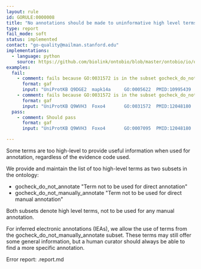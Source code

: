 ```yaml
---
layout: rule
id: GORULE:0000008
title: "No annotations should be made to uninformative high level terms"
type: report
fail_mode: soft
status: implemented
contact: "go-quality@mailman.stanford.edu"
implementations:
  - language: python
    source: https://github.com/biolink/ontobio/blob/master/ontobio/io/qc.py
examples:
  fail:
    - comment: fails because GO:0031572 is in the subset gocheck_do_not_manually_annotate
      format: gaf
      input: "UniProtKB	Q9DGE2	mapk14a		GO:0005622	PMID:10995439	IDA		C	Mitogen-activated protein kinase 14A	mapk14a|mapk14	protein	taxon:7955	20180129	UniProt"
    - comment: fails because GO:0031572 is in the subset gocheck_do_not_manually_annotate
      format: gaf
      input: "UniProtKB	Q9WVH3	Foxo4		GO:0031572	PMID:12048180	IDA		P	Forkhead box protein O4	Foxo4|Afx|Afx1	protein	taxon:10090	20110425	MGI"
  pass: 
    - comment: Should pass
      format: gaf
      input: "UniProtKB	Q9WVH3	Foxo4		GO:0007095	PMID:12048180	IDA		P	Forkhead box protein O4	Foxo4|Afx|Afx1	protein	taxon:10090	20110425	MGI"

---
```

Some terms are too high-level to provide useful information when used
for annotation, regardless of the evidence code used.

We provide and maintain the list of too high-level terms as two subsets
in the ontology:

-   gocheck\_do\_not\_annotate "Term not to be used for direct
    annotation"
-   gocheck\_do\_not\_manually\_annotate "Term not to be used for direct
    manual annotation"

Both subsets denote high level terms, not to be used for any manual
annotation.

For inferred electronic annotations (IEAs), we allow the use of terms
from the gocheck\_do\_not\_manually\_annotate subset. These terms may
still offer some general information, but a human curator should always
be able to find a more specific annotation.

Error report: <group>.report.md
